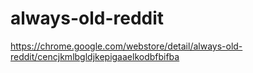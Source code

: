 # always-old-reddit
https://chrome.google.com/webstore/detail/always-old-reddit/cencjkmlbgldjkepigaaelkodbfbifba
